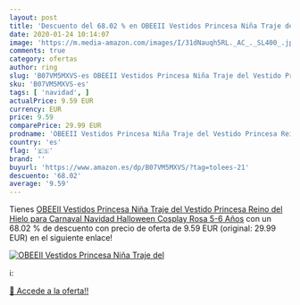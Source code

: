 ```yaml
---
layout: post
title: 'Descuento del 68.02 % en OBEEII Vestidos Princesa Niña Traje del '
date: 2020-01-24 10:14:07
image: 'https://m.media-amazon.com/images/I/31dNauqh5RL._AC_._SL400_.jpg'
comments: true
category: ofertas
author: ring
slug: 'B07VM5MXVS-es OBEEII Vestidos Princesa Niña Traje del Vestido Princesa...'
sku: 'B07VM5MXVS-es'
tags: [ 'navidad', ]
actualPrice: 9.59 EUR
currency: EUR
price: 9.59
comparePrice: 29.99 EUR
prodname: 'OBEEII Vestidos Princesa Niña Traje del Vestido Princesa Reino del Hielo para Carnaval Navidad Halloween Cosplay Rosa 5-6 Años'
country: 'es'
flag: '🇪🇸'
brand: ''
buyurl: 'https://www.amazon.es/dp/B07VM5MXVS/?tag=tolees-21'
descuento: '68.02'
average: '9.59'
---
```


Tienes [OBEEII Vestidos Princesa Niña Traje del Vestido Princesa Reino del Hielo para Carnaval Navidad Halloween Cosplay Rosa 5-6 Años](https://www.amazon.es/dp/B07VM5MXVS/?tag=tolees-21) con un 68.02 % de descuento con precio de oferta de 9.59 EUR (original: 29.99 EUR) en el siguiente enlace!

[![OBEEII Vestidos Princesa Niña Traje del ](https://m.media-amazon.com/images/I/31dNauqh5RL._AC_._SL400_.jpg)](https://www.amazon.es/dp/B07VM5MXVS/?tag=tolees-21)

ℹ️:


[🛒 Accede a la oferta!!](https://www.amazon.es/dp/B07VM5MXVS/?tag=tolees-21)
